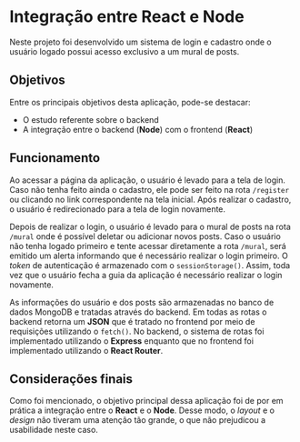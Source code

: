 # Integração entre React e Node
Neste projeto foi desenvolvido um sistema de login e cadastro onde o usuário logado possui acesso exclusivo a um mural de posts.

## Objetivos
Entre os principais objetivos desta aplicação, pode-se destacar: 
- O estudo referente sobre o backend
-  A integração entre o backend (**Node**) com o frontend (**React**)

## Funcionamento
Ao acessar a página da aplicação, o usuário é levado para a tela de login. Caso não tenha feito ainda o cadastro, ele pode ser feito na rota `/register` ou clicando no link correspondente na tela inicial. Após realizar o cadastro, o usuário é redirecionado para a tela de login novamente.

Depois de realizar o login, o usuário é levado para o mural de posts na rota `/mural` onde é possível deletar ou adicionar novos posts. Caso o usuário não tenha logado primeiro e tente acessar diretamente a rota `/mural`, será emitido um alerta informando que é necessário realizar o login primeiro. O *token* de autenticação é armazenado  com o `sessionStorage()`. Assim, toda vez que o usuário fecha a guia da aplicação é necessário realizar o login novamente.

As informações do usuário e dos posts são armazenadas no banco de dados MongoDB e tratadas através do backend. Em todas as rotas o backend retorna um **JSON** que é tratado no frontend por meio de requisições utilizando o `fetch()`. No backend, o sistema de rotas foi implementado utilizando o **Express** enquanto que no frontend foi implementado utilizando o **React Router**.

## Considerações finais
Como foi mencionado, o objetivo principal dessa aplicação foi de por em prática a integração entre o **React** e o **Node**. Desse modo, o *layout* e o *design* não tiveram uma atenção tão grande, o que não prejudicou a usabilidade neste caso.
